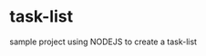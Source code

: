 # task-list
sample project using NODEJS to create a task-list
                                                                                                                                                                           
